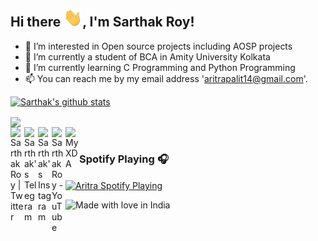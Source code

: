 

<h2>Hi there <img src="https://raw.githubusercontent.com/ABSphreak/ABSphreak/master/gifs/Hi.gif" width="30px">, I'm Sarthak Roy!</h2>

- 👀 I’m interested in Open source projects including AOSP projects
- 🌱 I’m currently a student of BCA in Amity University Kolkata
- 💞️ I’m currently learning C Programming and Python Programming 
- 📫 You can reach me by my email address 'aritrapalit14@gmail.com'.


[![Sarthak's github stats](https://github-readme-stats.vercel.app/api?username=sarthakroy2002&theme=nightowl)](https://github.com/sarthakroy2002?tab=repositories)

<a href="https://github.com/sarthakroy2002">
 
  <img align="center" src="https://github-readme-stats-teal.vercel.app/api/top-langs/?username=sarthakroy2002&layout=compact&theme=nightowl" />
</a>

<br/>

<a href="https://twitter.com/sarthak2002">
  <img align="left" alt="Sarthak Roy | Twitter " width="22px" src="https://cdn.jsdelivr.net/npm/simple-icons@v3/icons/twitter.svg" />
</a>
<a href="https://t.me/sarthakroy2002">
  <img align="left" alt="Sarthak's Telegram" width="22px" src="https://cdn.jsdelivr.net/npm/simple-icons@v3/icons/telegram.svg" />
</a>
<a href="https://www.instagram.com/sarthakroy2002/">
  <img align="left" alt="Sarthak's Instagram" width="22px" src="https://cdn.jsdelivr.net/npm/simple-icons@v3/icons/instagram.svg" />
</a>
<a href="https://www.youtube.com/c/TechnicalFreakSarthak/">
  <img align="left" alt="Sarthak Roy - YouTube" width="22px" src="https://cdn.jsdelivr.net/npm/simple-icons@v3/icons/youtube.svg" />
</a>  
  <a href="https://forum.xda-developers.com/member.php?u=8126733">
  <img align="left" alt="My XDA" width="22px" src="https://cdn.jsdelivr.net/npm/simple-icons@3.3.0/icons/xdadevelopers.svg" />
</a>

<br />

### Spotify Playing 🎧

[<img align="center" src="https://spotify-github-profile.vercel.app/api/view?uid=31qq3unsj5r5pvylapc42xyyhkvy&cover_image=true&theme=default" alt="Aritra Spotify Playing" width="350" />](https://open.spotify.com/user/31qq3unsj5r5pvylapc42xyyhkvy)

![Made with love in India](https://madewithlove.now.sh/in?heart=true&template=for-the-badge)
